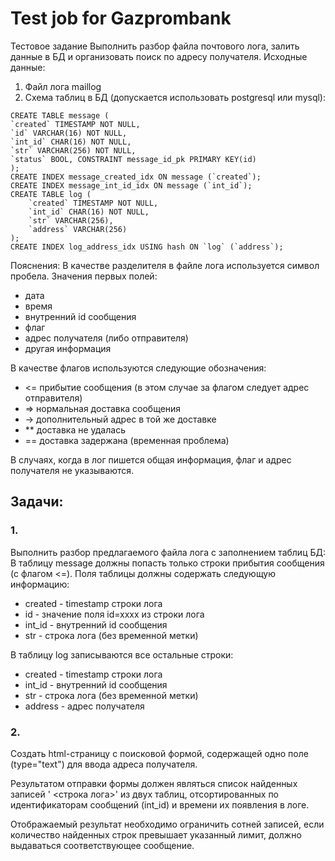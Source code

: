 # Test job for Gazprombank

Тестовое задание
Выполнить разбор файла почтового лога, залить данные в БД и организовать поиск по адресу получателя.
Исходные данные:
1. Файл лога maillog
2. Схема таблиц в БД (допускается использовать postgresql или mysql):
```
CREATE TABLE message (
`created` TIMESTAMP NOT NULL,
`id` VARCHAR(16) NOT NULL,
`int_id` CHAR(16) NOT NULL,
`str` VARCHAR(256) NOT NULL,
`status` BOOL, CONSTRAINT message_id_pk PRIMARY KEY(id)
);
CREATE INDEX message_created_idx ON message (`created`);
CREATE INDEX message_int_id_idx ON message (`int_id`);
CREATE TABLE log (
	`created` TIMESTAMP NOT NULL,
	`int_id` CHAR(16) NOT NULL,
	`str` VARCHAR(256),
	`address` VARCHAR(256)
);
CREATE INDEX log_address_idx USING hash ON `log` (`address`);
```

Пояснения:
В качестве разделителя в файле лога используется символ пробела.
Значения первых полей:
  * дата
  * время
  * внутренний id сообщения
  * флаг
  * адрес получателя (либо отправителя)
  * другая информация

В качестве флагов используются следующие обозначения:
  * <= прибытие сообщения (в этом случае за флагом следует адрес отправителя)
  * => нормальная доставка сообщения
  * -> дополнительный адрес в той же доставке
  * ** доставка не удалась
  * == доставка задержана (временная проблема)

В случаях, когда в лог пишется общая информация, флаг и адрес получателя не указываются.

## Задачи:

### 1.

Выполнить разбор предлагаемого файла лога с заполнением таблиц БД:
В таблицу message должны попасть только строки прибытия сообщения (с флагом <=). Поля таблицы
должны содержать следующую информацию:
  * created - timestamp строки лога
  * id - значение поля id=xxxx из строки лога
  * int_id - внутренний id сообщения
  * str - строка лога (без временной метки)

В таблицу log записываются все остальные строки:
  * created - timestamp строки лога
  * int_id - внутренний id сообщения
  * str - строка лога (без временной метки)
  * address - адрес получателя

### 2.

Создать html-страницу с поисковой формой, содержащей одно поле (type="text") для ввода адреса получателя.

Результатом отправки формы должен являться список найденных записей '<timestamp> <строка лога>' из двух
таблиц, отсортированных по идентификаторам сообщений (int_id) и времени их появления в логе.

Отображаемый результат необходимо ограничить сотней записей, если количество найденных строк превышает
указанный лимит, должно выдаваться соответствующее сообщение.

